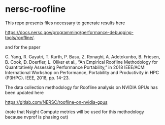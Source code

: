 # nersc-roofline

This repo presents files necessary to generate results here 

https://docs.nersc.gov/programming/performance-debugging-tools/roofline/.

and for the paper

C. Yang, R. Gayatri, T. Kurth, P. Basu, Z. Ronaghi, A. Adetokunbo, B. Friesen, B. Cook, D. Doerfler, L. Oliker et al., “An Empirical Roofline Methodology for Quantitatively Assessing Performance Portability,” in 2018 IEEE/ACM International Workshop on Performance, Portability and Productivity in HPC (P3HPC). IEEE, 2018, pp. 14–23.

The data collection methodology for Roofline analysis on NVIDIA GPUs has been updated here

https://gitlab.com/NERSC/roofline-on-nvidia-gpus

(note that Nsight Compute metrics will be used for this methodology because nvprof is phasing out) 

